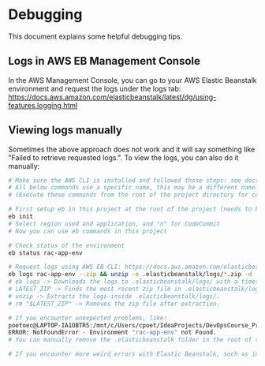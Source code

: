 # Debugging

This document explains some helpful debugging tips.

## Logs in AWS EB Management Console
In the AWS Management Console, you can go to your AWS Elastic Beanstalk environment and request the logs under the logs tab: https://docs.aws.amazon.com/elasticbeanstalk/latest/dg/using-features.logging.html

## Viewing logs manually
Sometimes the above approach does not work and it will say something like "Failed to retrieve requested logs.". To view the logs, you can also do it manually:
```sh
# Make sure the AWS CLI is installed and followed those steps: see docs/Prerequisites.md
# All below commands use a specific name, this may be a different name for your environment
# (Execute these commands from the root of the project directory for correct paths)

# First setup eb in this project at the root of the project (needs to be done once)
eb init
# Select region used and application, and "n" for CodeCommit
# Now you can use eb commands in this project

# Check status of the environment
eb status rac-app-env

# Request logs using AWS EB CLI: https://docs.aws.amazon.com/elasticbeanstalk/latest/dg/eb3-logs.html
eb logs rac-app-env --zip && unzip -o .elasticbeanstalk/logs/*.zip -d .elasticbeanstalk/logs
# eb logs -> Downloads the logs to .elasticbeanstalk/logs/ with a timestamped filename.
# LATEST_ZIP -> Finds the most recent zip file in .elasticbeanstalk/logs/.
# unzip -> Extracts the logs inside .elasticbeanstalk/logs/.
# rm "$LATEST_ZIP" -> Removes the zip file after extraction.

# If you encounter unexpected problems, like:
poetoec@LAPTOP-IA1OBTR5:/mnt/c/Users/cpoet/IdeaProjects/DevOpsCourse_Project$ eb status rac-app-env
ERROR: NotFoundError - Environment "rac-app-env" not Found.
# You can manually remove the .elasticbeanstalk folder in the root of the project and run "eb init" again, then try again

# If you encounter more weird errors with Elastic Beanstalk, such as infinite loading, etc., you can try restarting and/or removing the environment using Terraform (see infrastructure/docs/Terraform.md) and then try again.
```